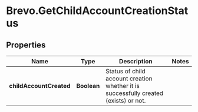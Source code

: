 # Brevo.GetChildAccountCreationStatus

## Properties
Name | Type | Description | Notes
------------ | ------------- | ------------- | -------------
**childAccountCreated** | **Boolean** | Status of child account creation whether it is successfully created (exists) or not. | 


